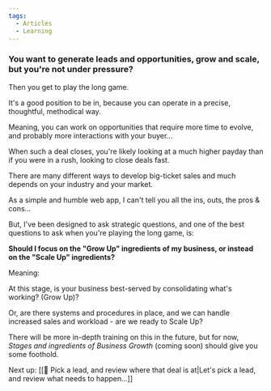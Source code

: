 ```yaml
---
tags: 
  - Articles
  - Learning
---
```

### You want to generate leads and opportunities, grow and scale, but you're not under pressure?

Then you get to play the long game. 

It's a good position to be in, because you can operate in a precise, thoughtful, methodical way. 

Meaning, you can work on opportunities that require more time to evolve, and probably more interactions with your buyer...

When such a deal closes, you're likely looking at a much higher payday than if you were in a rush, looking to close deals fast. 

There are many different ways to develop big-ticket sales and much depends on your industry and your market.

As a simple and humble web app, I can't tell you all the ins, outs, the pros & cons...

But, I've been designed to ask strategic questions, and one of the best questions to ask when you're playing the long game, is:
 
**Should I focus on the "Grow Up" ingredients of my business, or instead on the "Scale Up" ingredients?**

Meaning: 

At this stage, is your business best-served by consolidating what's working? (Grow Up)?

Or, are there systems and procedures in place, and we can handle increased sales and workload - are we ready to Scale Up?

There will be more in-depth training on this in the future, but for now, _Stages and ingredients of Business Growth_ (coming soon) should give you some foothold. 

<!--and "Three ways to grow a business" (Coming soon) should give you some ideas on where to focus.
-->
Next up: [[🔎 Pick a lead, and review where that deal is at|Let's pick a lead, and review what needs to happen...]]

